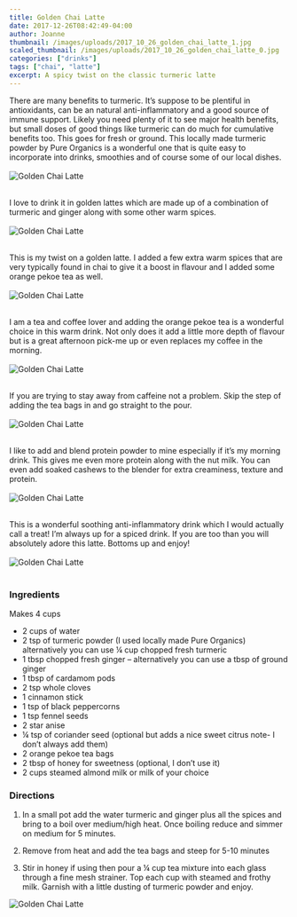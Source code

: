 ```yaml
---
title: Golden Chai Latte
date: 2017-12-26T08:42:49-04:00
author: Joanne
thumbnail: /images/uploads/2017_10_26_golden_chai_latte_1.jpg
scaled_thumbnail: /images/uploads/2017_10_26_golden_chai_latte_0.jpg
categories: ["drinks"]
tags: ["chai", "latte"]
excerpt: A spicy twist on the classic turmeric latte
---
```


There are many benefits to turmeric. It’s suppose to be plentiful in antioxidants, can be an natural anti-inflammatory and a good source of immune support. Likely you need plenty of it to see major health benefits, but small doses of good things like turmeric can do much for cumulative benefits too. This goes for fresh or ground. This locally made turmeric powder by Pure Organics is a wonderful one that is quite easy to incorporate into drinks, smoothies and of course some of our local dishes.
<br>
<br>
![Golden Chai Latte](/images/uploads/2017_10_26_golden_chai_latte_2.jpg)
<br>
<br>

I love to drink it in golden lattes which are made up of a combination of turmeric and ginger along with some other warm spices.
<br>
<br>
![Golden Chai Latte](/images/uploads/2017_10_26_golden_chai_latte_3.jpg)
<br>
<br>

This is my twist on a golden latte. I added a few extra warm spices that are very typically found in chai to give it a boost in flavour and I added some orange pekoe tea as well.
<br>
<br>
![Golden Chai Latte](/images/uploads/2017_10_26_golden_chai_latte_4.jpg)
<br>
<br>

I am a tea and coffee lover and adding the orange pekoe tea is a wonderful choice in this warm drink.  Not only does it add a little more depth of flavour but is a great afternoon pick-me up or even replaces my coffee in the morning.
<br>
<br>
![Golden Chai Latte](/images/uploads/2017_10_26_golden_chai_latte_5.jpg)
<br>
<br>

If you are trying to stay away from caffeine not a problem.  Skip the step of adding the tea bags in and go straight to the pour.
<br>
<br>
![Golden Chai Latte](/images/uploads/2017_10_26_golden_chai_latte_6.jpg)
<br>
<br>

I like to add and blend protein powder to mine especially if it’s my morning drink. This gives me even more protein along with the nut milk.  You can even add soaked cashews to the blender for extra creaminess, texture and protein.
<br>
<br>
![Golden Chai Latte](/images/uploads/2017_10_26_golden_chai_latte_7.jpg)
<br>
<br>

This is a wonderful soothing anti-inflammatory drink which I would actually call a treat! I’m always up for a spiced drink. If you are too than you will absolutely adore this latte.  Bottoms up and enjoy!
<br>
<br>
![Golden Chai Latte](/images/uploads/2017_10_26_golden_chai_latte_8.jpg)
<br>
<br>

### Ingredients
Makes 4 cups

* 2 cups of water
* 2 tsp of turmeric powder (I used locally made Pure Organics) alternatively you can use &frac14; cup chopped fresh turmeric
* 1 tbsp chopped fresh ginger – alternatively you can use a tbsp of ground ginger
* 1 tbsp of cardamom pods
* 2 tsp whole cloves
* 1 cinnamon stick
* 1 tsp of black peppercorns
* 1 tsp fennel seeds
* 2 star anise
* &frac14; tsp of coriander seed (optional but adds a nice sweet citrus note- I don’t always add them)
* 2 orange pekoe tea bags
* 2 tbsp of honey for sweetness (optional, I don’t use it)
* 2 cups steamed almond milk or milk of your choice  

### Directions

1. In a small pot add the water turmeric and ginger plus all the spices and bring to a boil over medium/high heat. Once boiling reduce and simmer on medium for 5 minutes.

1. Remove from heat and add the tea bags and steep for 5-10 minutes

1. Stir in honey if using then pour a &frac14; cup tea mixture into each glass through a fine mesh strainer. Top each cup with steamed and frothy milk. Garnish with a little dusting of turmeric powder and enjoy.  

![Golden Chai Latte](/images/uploads/2017_10_26_golden_chai_latte_9.jpg)
